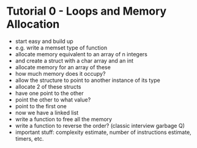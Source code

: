 # Tutorial 0 - Loops and Memory Allocation

* start easy and build up
* e.g. write a memset type of function
* allocate memory equivalent to an array of n integers
* and create a struct with a char array and an int
* allocate memory for an array of these
* how much memory does it occupy?
* allow the structure to point to another instance of its type
* allocate 2 of these structs
* have one point to the other
* point the other to what value?
* point to the first one
* now we have a linked list
* write a function to free all the memory
* write a function to reverse the order? (classic interview garbage Q)
* important stuff: complexity estimate, number of instructions estimate, timers, etc.
